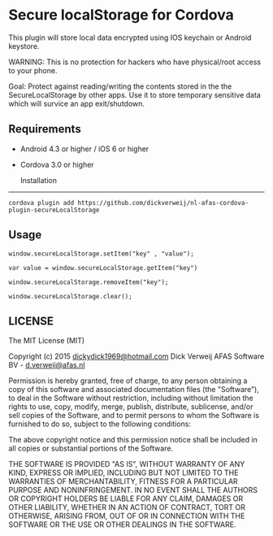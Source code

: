 Secure localStorage for Cordova
==========================
This plugin will store local data encrypted using IOS keychain or Android keystore.
 
WARNING: This is no protection for hackers who have physical/root access to your phone. 

Goal: Protect against reading/writing the contents stored in the the SecureLocalStorage by other apps.
Use it to store temporary sensitive data which will survice an app exit/shutdown. 

Requirements
-------------
- Android 4.3 or higher / iOS 6 or higher
- Cordova 3.0 or higher

    Installation
-------------
    cordova plugin add https://github.com/dickverweij/nl-afas-cordova-plugin-secureLocalStorage

Usage
------
    
    window.secureLocalStorage.setItem("key" , "value");

    var value = window.secureLocalStorage.getItem("key")

    window.secureLocalStorage.removeItem("key");

    window.secureLocalStorage.clear();




LICENSE
--------
The MIT License (MIT)

Copyright (c) 2015 dickydick1969@hotmail.com Dick Verweij AFAS Software BV - d.verweij@afas.nl


Permission is hereby granted, free of charge, to any person obtaining a copy of
this software and associated documentation files (the "Software"), to deal in
the Software without restriction, including without limitation the rights to
use, copy, modify, merge, publish, distribute, sublicense, and/or sell copies of
the Software, and to permit persons to whom the Software is furnished to do so,
subject to the following conditions:

The above copyright notice and this permission notice shall be included in all
copies or substantial portions of the Software.

THE SOFTWARE IS PROVIDED "AS IS", WITHOUT WARRANTY OF ANY KIND, EXPRESS OR
IMPLIED, INCLUDING BUT NOT LIMITED TO THE WARRANTIES OF MERCHANTABILITY, FITNESS
FOR A PARTICULAR PURPOSE AND NONINFRINGEMENT. IN NO EVENT SHALL THE AUTHORS OR
COPYRIGHT HOLDERS BE LIABLE FOR ANY CLAIM, DAMAGES OR OTHER LIABILITY, WHETHER
IN AN ACTION OF CONTRACT, TORT OR OTHERWISE, ARISING FROM, OUT OF OR IN
CONNECTION WITH THE SOFTWARE OR THE USE OR OTHER DEALINGS IN THE SOFTWARE.

